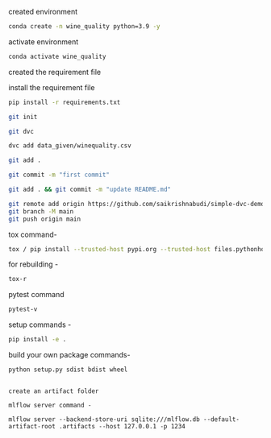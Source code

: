 created environment

```bash
conda create -n wine_quality python=3.9 -y
```
activate environment

```bash
conda activate wine_quality
```
created the requirement file

install the requirement file

```bash
pip install -r requirements.txt
```
```bash
git init
```
```bash
git dvc
```
```bash
dvc add data_given/winequality.csv
```
```bash
git add .
```
```bash
git commit -m "first commit"
```
```bash
git add . && git commit -m "update README.md"
```
```bash
git remote add origin https://github.com/saikrishnabudi/simple-dvc-demo.git
git branch -M main
git push origin main
```
tox command-
```bash
tox / pip install --trusted-host pypi.org --trusted-host files.pythonhosted.org tox
```
for rebuilding -
```bash
tox-r
```
pytest command
```bash
pytest-v
```

setup commands -
```bash
pip install -e .
```

build your own package commands-
```bash
python setup.py sdist bdist wheel
```


```

create an artifact folder

mlflow server command -

mlflow server --backend-store-uri sqlite:///mlflow.db --default-artifact-root .artifacts --host 127.0.0.1 -p 1234
